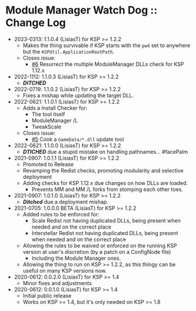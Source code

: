 # Module Manager Watch Dog :: Change Log

* 2023-0313: 1.1.0.4 (LisiasT) for KSP >= 1.2.2
	+ Makes the thing survivable if KSP starts with the `pwd` set to anywhere but the `KSPUtil.ApplicationRootPath`.
	+ Closes issue:
		- [#6](https://github.com/net-lisias-ksp/ModuleManagerWatchDog/issues/6) Resurrect the multiple ModuleManager DLLs check for KSP 1.12.x 
* 2022-1112: 1.1.0.3 (LisiasT) for KSP >= 1.2.2
	+ ***DITCHED***
* 2022-0719: 1.1.0.2 (LisiasT) for KSP >= 1.2.2
	+ Fixes a mishap while updating the target DLL.
* 2022-0621: 1.1.0.1 (LisiasT) for KSP >= 1.2.2
	+ Adds a Install Checker for:
		- The tool itself
		- ModuleManager /L
		- TweakScale
	+ Closes issue:
		- [#5](https://github.com/net-lisias-ksp/ModuleManagerWatchDog/issues/5) Cook a `GameData/*.dll` update tool 
* 2022-0621: 1.1.0.0 (LisiasT) for KSP >= 1.2.2
	+ ***DTICHED*** due a stupid mistake on handling pathnames... #facePalm 
* 2021-0907: 1.0.1.1 (LisiasT) for KSP >= 1.2.2
	+ Promoted to Release
	+ Revamping the Redist checks, promoting modularity and selective deployment
	+ Adding checks for KSP 1.12.x due changes on how DLLs are loaded.
		- Prevents MM and MM /L forks from stomping each other toes. 
* 2021-0907: 1.0.1.0 (LisiasT) for KSP >= 1.2.2
	+ ***Ditched*** due a deployment mishap.
* 2021-0705: 1.0.0.0 BETA (LisiasT) for KSP >= 1.2.2
	+ Added rules to be enforced for:
		- Scale Redist not having duplicated DLLs, being present when needed and on the correct place  
		- Interstellar Redist not having duplicated DLLs, being present when needed and on the correct place  
	+ Allowing the rules to be waived or enforced on the running KSP version at user's discretion (by a patch on a ConfigNode file)
		- Including the Module Manager ones. 
	+ Allowing the thing to run on KSP >= 1.2.2, as this thingy can be useful on many KSP versions now.
* 2020-0612: 0.0.2.0 (LisiasT) for KSP >= 1.4
	+ Minor fixes and adjustments
* 2020-0612: 0.0.1.0 (LisiasT) for KSP >= 1.4
	+ Initial public release
	+ Works on KSP >= 1.4, but it's only needed on KSP >= 1.8 
